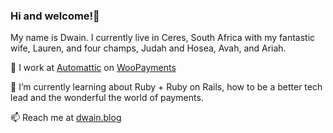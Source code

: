 ### Hi and welcome!👋

My name is Dwain. I currently live in Ceres, South Africa with my fantastic wife, Lauren, and four champs, Judah and Hosea, Avah, and Ariah.

🔭 I work at [Automattic](https://github.com/Automattic) on [WooPayments](https://woocommerce.com/payments/)

🌱 I’m currently learning about Ruby + Ruby on Rails, how to be a better tech lead and the wonderful the world of payments.

📫 Reach me at [dwain.blog](https://dwain.blog) 
